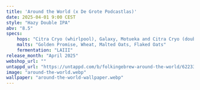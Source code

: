 ```yaml
---
title: 'Around the World (x De Grote Podcastlas)'
date: 2025-04-01 9:00 CEST
style: "Hazy Double IPA"
abv: "8.5"
specs:
    hops: "Citra Cryo (whirlpool), Galaxy, Motueka and Citra Cryo (double dryhop)"
    malts: "Golden Promise, Wheat, Malted Oats, Flaked Oats"
    fermentation: "LAIII"
release_month: "April 2025"
webshop_url: ""
untappd_url: "https://untappd.com/b/folkingebrew-around-the-world/6223367"
image: "around-the-world.webp"
wallpaper: "around-the-world-wallpaper.webp"
---
```

